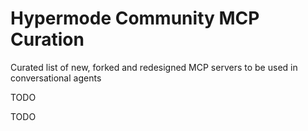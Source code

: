 # Hypermode Community MCP Curation

Curated list of new, forked and redesigned MCP servers to be used in conversational agents

TODO

TODO
